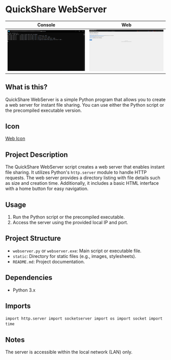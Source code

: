 # QuickShare WebServer

| Console | Web |
| ------- | ------- |
| ![Image 1](https://github.com/Tiegertropfen119-0001/QuickShare-WebServer/blob/main/img/image1.png) | ![Image 2](https://github.com/Tiegertropfen119-0001/QuickShare-WebServer/blob/main/img/image2.png) |

## What is this?

QuickShare WebServer is a simple Python program that allows you to create a web server for instant file sharing. You can use either the Python script or the precompiled executable version.

## Icon

[Web Icon](https://www.flaticon.com/free-icon/internet_10453141?term=web&page=1&position=19&origin=search&related_id=10453141)

## Project Description

The QuickShare WebServer script creates a web server that enables instant file sharing. It utilizes Python's `http.server` module to handle HTTP requests. The web server provides a directory listing with file details such as size and creation time. Additionally, it includes a basic HTML interface with a home button for easy navigation.

## Usage

1. Run the Python script or the precompiled executable.
2. Access the server using the provided local IP and port.

## Project Structure

- `webserver.py` or `webserver.exe`: Main script or executable file.
- `static`: Directory for static files (e.g., images, stylesheets).
- `README.md`: Project documentation.

## Dependencies

- Python 3.x

## Imports
`import http.server
import socketserver
import os
import socket
import time`

## Notes
The server is accessible within the local network (LAN) only.
